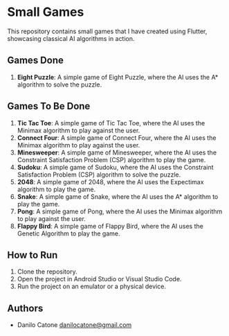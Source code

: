 # Small Games

This repository contains small games that I have created using Flutter, showcasing classical AI algorithms in action.

## Games Done

1. **Eight Puzzle**: A simple game of Eight Puzzle, where the AI uses the A* algorithm to solve the puzzle.

## Games To Be Done

1. **Tic Tac Toe**: A simple game of Tic Tac Toe, where the AI uses the Minimax algorithm to play against the user.
2. **Connect Four**: A simple game of Connect Four, where the AI uses the Minimax algorithm to play against the user.
3. **Minesweeper**: A simple game of Minesweeper, where the AI uses the Constraint Satisfaction Problem (CSP) algorithm to play the game.
4. **Sudoku**: A simple game of Sudoku, where the AI uses the Constraint Satisfaction Problem (CSP) algorithm to solve the puzzle.
5. **2048**: A simple game of 2048, where the AI uses the Expectimax algorithm to play the game.
6. **Snake**: A simple game of Snake, where the AI uses the A* algorithm to play the game.
7. **Pong**: A simple game of Pong, where the AI uses the Minimax algorithm to play against the user.
8. **Flappy Bird**: A simple game of Flappy Bird, where the AI uses the Genetic Algorithm to play the game.

## How to Run

1. Clone the repository.
2. Open the project in Android Studio or Visual Studio Code.
3. Run the project on an emulator or a physical device.

## Authors

- Danilo Catone [danilocatone@gmail.com](mailto:danilocatone@gmail.com)